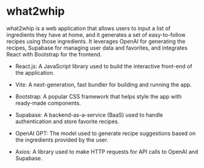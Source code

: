 # what2whip
what2whip is a web application that allows users to input a list of ingredients they have at home, and it generates a set of easy-to-follow recipes using those ingredients. It leverages OpenAI for generating the recipes, Supabase for managing user data and favorites, and integrates React with Bootstrap for the frontend.

- React.js: A JavaScript library used to build the interactive front-end of the application.

- Vite: A next-generation, fast bundler for building and running the app.

- Bootstrap: A popular CSS framework that helps style the app with ready-made components.

- Supabase: A backend-as-a-service (BaaS) used to handle authentication and store favorite recipes.

- OpenAI GPT: The model used to generate recipe suggestions based on the ingredients provided by the user.

- Axios: A library used to make HTTP requests for API calls to OpenAI and Supabase.
